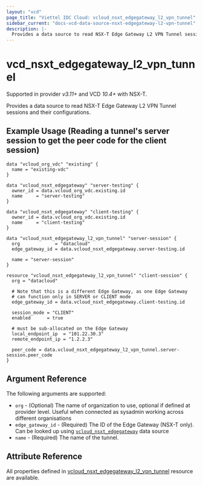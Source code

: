 ```yaml
---
layout: "vcd"
page_title: "Viettel IDC Cloud: vcloud_nsxt_edgegateway_l2_vpn_tunnel"
sidebar_current: "docs-vcd-data-source-nsxt-edgegateway-l2-vpn-tunnel"
description: |-
  Provides a data source to read NSX-T Edge Gateway L2 VPN Tunnel sessions and their configurations.
---
```


# vcd\_nsxt\_edgegateway\_l2\_vpn\_tunnel

Supported in provider *v3.11+* and VCD *10.4+* with NSX-T.

Provides a data source to read NSX-T Edge Gateway L2 VPN Tunnel sessions and their configurations.

## Example Usage (Reading a tunnel's server session to get the peer code for the client session)

```hcl
data "vcloud_org_vdc" "existing" {
  name = "existing-vdc"
}

data "vcloud_nsxt_edgegateway" "server-testing" {
  owner_id = data.vcloud_org_vdc.existing.id
  name     = "server-testing"
}

data "vcloud_nsxt_edgegateway" "client-testing" {
  owner_id = data.vcloud_org_vdc.existing.id
  name     = "client-testing"
}

data "vcloud_nsxt_edgegateway_l2_vpn_tunnel" "server-session" {
  org             = "datacloud"
  edge_gateway_id = data.vcloud_nsxt_edgegateway.server-testing.id

  name = "server-session"
}

resource "vcloud_nsxt_edgegateway_l2_vpn_tunnel" "client-session" {
  org = "datacloud"

  # Note that this is a different Edge Gateway, as one Edge Gateway
  # can function only in SERVER or CLIENT mode
  edge_gateway_id = data.vcloud_nsxt_edgegateway.client-testing.id

  session_mode = "CLIENT"
  enabled      = true

  # must be sub-allocated on the Edge Gateway
  local_endpoint_ip  = "101.22.30.3"
  remote_endpoint_ip = "1.2.2.3"

  peer_code = data.vcloud_nsxt_edgegateway_l2_vpn_tunnel.server-session.peer_code
}
```

## Argument Reference

The following arguments are supported:

* `org` - (Optional) The name of organization to use, optional if defined at 
  provider level. Useful when connected as sysadmin working across different organisations
* `edge_gateway_id` - (Required) The ID of the Edge Gateway (NSX-T only). 
  Can be looked up using [`vcloud_nsxt_edgegateway`](/providers/terraform-viettelidc/vcloud/latest/docs/data-sources/nsxt_edgegateway) data source
* `name` - (Required) The name of the tunnel.

## Attribute Reference

All properties defined in [vcloud_nsxt_edgegateway_l2_vpn_tunnel](/providers/terraform-viettelidc/vcloud/latest/docs/resources/nsxt_edgegateway_l2_vpn_tunnel)
resource are available.

